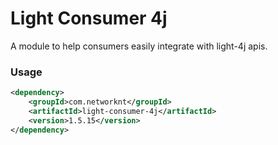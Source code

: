 # Light Consumer 4j

A module to help consumers easily integrate with light-4j apis.

### Usage

```xml
<dependency>
    <groupId>com.networknt</groupId>
    <artifactId>light-consumer-4j</artifactId>
    <version>1.5.15</version>
</dependency>
```
